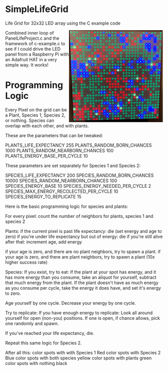 # SimpleLifeGrid
Life Grid for 32x32 LED array using the C example code

<img style="float: right;" src="grid.png" width="300">

Combined inner loop of PanelLifeProject.c and the framework of c-example.c to see if I could drive the LED panel from a Raspberry Pi with an Adafruit HAT in a very simple way. It works!

# Programming Logic

Every Pixel on the grid can be a Plant, Species 1, Species 2, or nothing. Species can overlap with each other, and with plants.

These are the parameters that can be tweaked:

PLANTS_LIFE_EXPECTANCY 255
PLANTS_RANDOM_BORN_CHANCES 1000
PLANTS_RANDOM_NEARBORN_CHANCES 100
PLANTS_ENERGY_BASE_PER_CYCLE 10

These parameters are set separately for Species 1 and Species 2:

SPECIES_LIFE_EXPECTANCY 200
SPECIES_RANDOM_BORN_CHANCES 10000
SPECIES_RANDOM_NEARBORN_CHANCES 100
SPECIES_ENERGY_BASE 10
SPECIES_ENERGY_NEEDED_PER_CYCLE 2
SPECIES_MAX_ENERGY_RECOLECTED_PER_CYCLE 10
SPECIES_ENERGY_TO_REPLICATE 15

Here is the basic programming logic for species and plants:

For every pixel:
  count the number of neighbors for plants, species 1 and species 2

Plants:
 if the current pixel is past life expectancy: die (set energy and age to zero)
 if you're under life expectancy but out of energy: die
 if you're still alive after that: increment age, add energy

 if your age is zero, and there are no plant neighbors, try to spawn a plant.
 if your age is zero, and there are plant neighbors, try to spawn a plant (10x higher success rate)

 
Species:
 If you exist, try to eat:
   If the plant at your spot has energy, and it has more energy than you consume,
      take an aliquot for yourself, subtract that much energy from the plant. 
   If the plant doesn't have as much energy as you consume per cycle, take the energy it does have, and set it's energy to zero.

Age yourself by one cycle.
Decrease your energy by one cycle.

Try to replicate:
  If you have enough energy to replicate:
	Look all around yourself for open (non-you) positions.
        If one is open, if chance allows, pick one randomly and spawn.

If you've reached your life expectancy, die.

Repeat this same logic for Species 2.

After all this:
  color spots with with Species 1 Red
  color spots with Species 2 Blue
  color spots with both species yellow
  color spots with plants green
  color spots with nothing black

